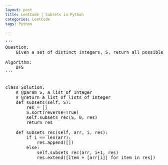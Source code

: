 ```yaml
---
layout: post
title: LeetCode | Subsets in Python
categories: LeetCode
tags: Python

---
```

<!-- import js for mathjax -->
<script src="http://cdn.mathjax.org/mathjax/latest/MathJax.js?config=default"></script>
<script type="text/x-mathjax-config">
MathJax.Hub.Config({
tex2jax: {inlineMath: [['$','$'], ['\\(','\\)']]}
});
</script>


<pre>
'''
Question:
    Given a set of distinct integers, S, return all possible subsets. Elements in a subset must be in non-descending order. The solution set must not contain duplicate subsets.

Algorithm:
    DFS
'''


class Solution:
    # @param S, a list of integer
    # @return a list of lists of integer
    def subsets(self, S):
        res = []
        S.sort(reverse=True)
        self.subsets_rec(S, 0, res)
        return res

    def subsets_rec(self, arr, i, res):
        if i == len(arr):
            res.append([])
        else:
            self.subsets_rec(arr, i+1, res)
            res.extend([item + [arr[i]] for item in res])
</pre>
